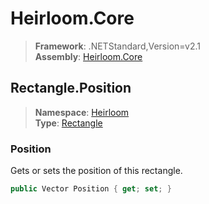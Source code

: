 # Heirloom.Core

> **Framework**: .NETStandard,Version=v2.1  
> **Assembly**: [Heirloom.Core][0]  

## Rectangle.Position

> **Namespace**: [Heirloom][0]  
> **Type**: [Rectangle][1]  

### Position

Gets or sets the position of this rectangle.

```cs
public Vector Position { get; set; }
```

[0]: ../../../Heirloom.Core.md
[1]: ../Rectangle.md
